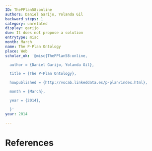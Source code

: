 ```yaml
---
ID: ThePPlan58:online
authors: Daniel Garijo, Yolanda Gil
backward_steps: 1
category: unrelated
display: garijo
due: It does not propose a solution
entrytype: misc
month: March
name: The P-Plan Ontology
place: Web
scholar_ok: '@misc{ThePPlan58:online,

  author = {Daniel Garijo, Yolanda Gil},

  title = {The P-Plan Ontology},

  howpublished = {http://vocab.linkeddata.es/p-plan/index.html},

  month = {March},

  year = {2014},

  }'
year: 2014

---
```


# References


